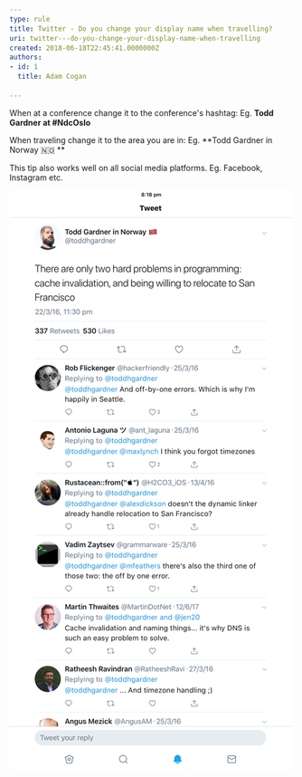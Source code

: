 ```yaml
---
type: rule
title: Twitter - Do you change your display name when travelling?
uri: twitter---do-you-change-your-display-name-when-travelling
created: 2018-06-18T22:45:41.0000000Z
authors:
- id: 1
  title: Adam Cogan

---
```


When at a conference change it to the conference's hashtag:
Eg. **Todd Gardner at #NdcOslo**

When traveling change it to the area you are in:
Eg. **Todd Gardner in Norway 🇳🇴 **
 
This tip also works well on all social media platforms. Eg. Facebook, Instagram etc.

![Changing name when traveling](twitter-name.png)
